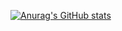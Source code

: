 [![Anurag's GitHub stats](https://github-readme-stats.vercel.app/api?username=SunilNeupane77)](https://github.com/SunilNeupane77/github-readme-stats)
